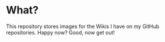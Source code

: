 # What?
This repository stores images for the Wikis I have on my GitHub repositories. Happy now? Good, now get out!
